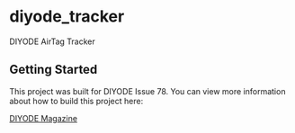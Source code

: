 # diyode_tracker

DIYODE AirTag Tracker

## Getting Started

This project was built for DIYODE Issue 78. You can view more information about how to build this project here:

[DIYODE Magazine](https://diyodemag.com)